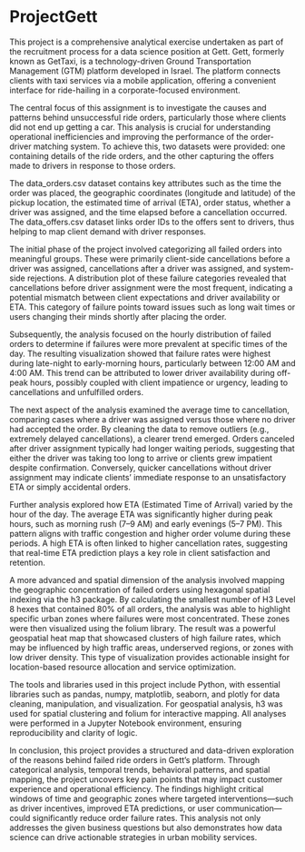# ProjectGett
This project is a comprehensive analytical exercise undertaken as part of the recruitment process for a data science position at Gett. Gett, formerly known as GetTaxi, is a technology-driven Ground Transportation Management (GTM) platform developed in Israel. The platform connects clients with taxi services via a mobile application, offering a convenient interface for ride-hailing in a corporate-focused environment.

The central focus of this assignment is to investigate the causes and patterns behind unsuccessful ride orders, particularly those where clients did not end up getting a car. This analysis is crucial for understanding operational inefficiencies and improving the performance of the order-driver matching system. To achieve this, two datasets were provided: one containing details of the ride orders, and the other capturing the offers made to drivers in response to those orders.

The data_orders.csv dataset contains key attributes such as the time the order was placed, the geographic coordinates (longitude and latitude) of the pickup location, the estimated time of arrival (ETA), order status, whether a driver was assigned, and the time elapsed before a cancellation occurred. The data_offers.csv dataset links order IDs to the offers sent to drivers, thus helping to map client demand with driver responses.

The initial phase of the project involved categorizing all failed orders into meaningful groups. These were primarily client-side cancellations before a driver was assigned, cancellations after a driver was assigned, and system-side rejections. A distribution plot of these failure categories revealed that cancellations before driver assignment were the most frequent, indicating a potential mismatch between client expectations and driver availability or ETA. This category of failure points toward issues such as long wait times or users changing their minds shortly after placing the order.

Subsequently, the analysis focused on the hourly distribution of failed orders to determine if failures were more prevalent at specific times of the day. The resulting visualization showed that failure rates were highest during late-night to early-morning hours, particularly between 12:00 AM and 4:00 AM. This trend can be attributed to lower driver availability during off-peak hours, possibly coupled with client impatience or urgency, leading to cancellations and unfulfilled orders.

The next aspect of the analysis examined the average time to cancellation, comparing cases where a driver was assigned versus those where no driver had accepted the order. By cleaning the data to remove outliers (e.g., extremely delayed cancellations), a clearer trend emerged. Orders canceled after driver assignment typically had longer waiting periods, suggesting that either the driver was taking too long to arrive or clients grew impatient despite confirmation. Conversely, quicker cancellations without driver assignment may indicate clients’ immediate response to an unsatisfactory ETA or simply accidental orders.

Further analysis explored how ETA (Estimated Time of Arrival) varied by the hour of the day. The average ETA was significantly higher during peak hours, such as morning rush (7–9 AM) and early evenings (5–7 PM). This pattern aligns with traffic congestion and higher order volume during these periods. A high ETA is often linked to higher cancellation rates, suggesting that real-time ETA prediction plays a key role in client satisfaction and retention.

A more advanced and spatial dimension of the analysis involved mapping the geographic concentration of failed orders using hexagonal spatial indexing via the h3 package. By calculating the smallest number of H3 Level 8 hexes that contained 80% of all orders, the analysis was able to highlight specific urban zones where failures were most concentrated. These zones were then visualized using the folium library. The result was a powerful geospatial heat map that showcased clusters of high failure rates, which may be influenced by high traffic areas, underserved regions, or zones with low driver density. This type of visualization provides actionable insight for location-based resource allocation and service optimization.

The tools and libraries used in this project include Python, with essential libraries such as pandas, numpy, matplotlib, seaborn, and plotly for data cleaning, manipulation, and visualization. For geospatial analysis, h3 was used for spatial clustering and folium for interactive mapping. All analyses were performed in a Jupyter Notebook environment, ensuring reproducibility and clarity of logic.

In conclusion, this project provides a structured and data-driven exploration of the reasons behind failed ride orders in Gett’s platform. Through categorical analysis, temporal trends, behavioral patterns, and spatial mapping, the project uncovers key pain points that may impact customer experience and operational efficiency. The findings highlight critical windows of time and geographic zones where targeted interventions—such as driver incentives, improved ETA predictions, or user communication—could significantly reduce order failure rates. This analysis not only addresses the given business questions but also demonstrates how data science can drive actionable strategies in urban mobility services.
